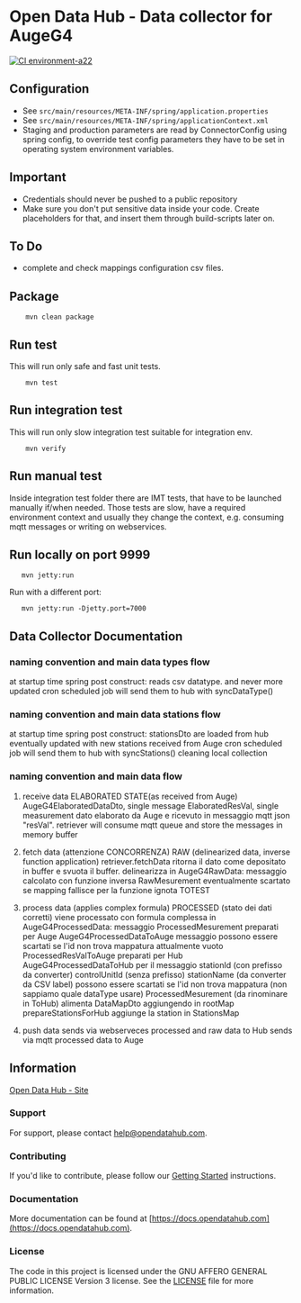 <!--
SPDX-FileCopyrightText: NOI Techpark <digital@noi.com>

SPDX-License-Identifier: CC0-1.0
-->

# Open Data Hub - Data collector for AugeG4

[![CI environment-a22](https://github.com/noi-techpark/bdp-commons/actions/workflows/ci-environment-a22.yml/badge.svg)](https://github.com/noi-techpark/bdp-commons/actions/workflows/ci-environment-a22.yml)

## Configuration

  - See `src/main/resources/META-INF/spring/application.properties`
  - See `src/main/resources/META-INF/spring/applicationContext.xml`
  - Staging and production parameters are read by ConnectorConfig using spring
    config, to override test config parameters they have to be set in operating
    system environment variables.

## Important

  - Credentials should never be pushed to a public repository
  - Make sure you don't put sensitive data inside your code. Create placeholders
    for that, and insert them through build-scripts later on.

## To Do

  - complete and check mappings configuration csv files.

## Package

        mvn clean package

## Run test

This will run only safe and fast unit tests.

        mvn test

## Run integration test

This will run only slow integration test suitable for integration env.

        mvn verify

## Run manual test

Inside integration test folder there are IMT tests, that have to be launched
manually if/when needed. Those tests are slow, have a required environment
context and usually they change the context, e.g. consuming mqtt messages or
writing on webservices.

## Run locally on port 9999

       mvn jetty:run

Run with a different port:

       mvn jetty:run -Djetty.port=7000


## Data Collector Documentation


### naming convention and main data types flow

 at startup time  spring post construct:
   reads csv datatype.
    and never more updated
    cron scheduled job will send them to hub with syncDataType()


###  naming convention and main data stations flow

 at startup time  spring post construct:
    stationsDto are loaded from hub
    eventually updated with new stations received from Auge
    cron scheduled job will send them to hub with syncStations() cleaning local collection


### naming convention and main data flow

1. receive data
ELABORATED STATE(as received from Auge)
AugeG4ElaboratedDataDto, single message
    ElaboratedResVal, single measurement dato elaborato da Auge e ricevuto in messaggio mqtt json "resVal".
    retriever will consume mqtt queue and store the messages in memory buffer

2. fetch data (attenzione CONCORRENZA)
RAW (delinearized data, inverse function application)
    retriever.fetchData ritorna il dato come depositato in buffer e svuota il buffer.
    delinearizza in AugeG4RawData: messaggio calcolato con funzione inversa
            RawMesurement
            eventualmente scartato se mapping fallisce per la funzione ignota TOTEST

3. process data (applies complex formula)
PROCESSED (stato dei dati corretti)
    viene processato con formula complessa in AugeG4ProcessedData: messaggio
            ProcessedMesurement
    preparati per Auge
            AugeG4ProcessedDataToAuge messaggio
            possono essere scartati se l'id non trova mappatura
            attualmente vuoto
            ProcessedResValToAuge
    preparati per Hub
            AugeG4ProcessedDataToHub per il messaggio
                stationId  (con prefisso da converter)
                controlUnitId (senza prefisso)
                stationName (da converter da CSV label)
            possono essere scartati se l'id non trova mappatura (non sappiamo quale dataType usare)
            ProcessedMesurement (da rinominare in ToHub)
            alimenta DataMapDto aggiungendo in rootMap
            prepareStationsForHub
                aggiunge la station in StationsMap
4. push data
    sends via webserveces processed and raw data to Hub
    sends via mqtt processed data to Auge


## Information
[Open Data Hub - Site](https://opendatahub.com/)

### Support

For support, please contact [help@opendatahub.com](mailto:help@opendatahub.com).

### Contributing

If you'd like to contribute, please follow our [Getting
Started](https://github.com/noi-techpark/odh-docs/wiki/Contributor-Guidelines:-Getting-started)
instructions.

### Documentation

More documentation can be found at
[https://docs.opendatahub.com](https://docs.opendatahub.com).


### License

The code in this project is licensed under the GNU AFFERO GENERAL PUBLIC LICENSE
Version 3 license. See the [LICENSE](../../LICENSE) file for more information.
